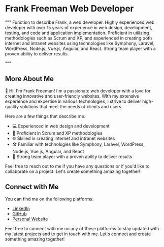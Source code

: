# Frank Freeman Web Developer

"""
Function to describe Frank, a web developer.
Highly experienced web developer with over 15 years of experience in web design, development, testing, and code and application implementation. Proficient in utilizing methodologies such as Scrum and XP, and experienced in creating both internet and intranet websites using technologies like Symphony, Laravel, WordPress, Node.js, Vue.js, Angular, and React. Strong team player with a proven ability to deliver results.

"""

## More About Me

👋 Hi, I'm Frank Freeman! I'm a passionate web developer with a love for creating innovative and user-friendly websites. With my extensive experience and expertise in various technologies, I strive to deliver high-quality solutions that meet the needs of clients and users.

Here are a few things that describe me:

- 💻 Experienced in web design and development
- 🚀 Proficient in Scrum and XP methodologies
- 🌐 Skilled in creating internet and intranet websites
- 🛠️ Familiar with technologies like Symphony, Laravel, WordPress, Node.js, Vue.js, Angular, and React
- 🤝 Strong team player with a proven ability to deliver results

Feel free to reach out to me if you have any questions or if you'd like to collaborate on a project. Let's create something amazing together!

## Connect with Me

You can find me on the following platforms:

- [LinkedIn](https://www.linkedin.com/in/frank-renato-freeman-lopez-32840b60)
- [GitHub](https://github.com/figuitiko)
- [Personal Website](https://portfolio-ffreeman.vercel.app)

Feel free to connect with me on any of these platforms to stay updated with my latest projects and to get in touch with me. Let's connect and create something amazing together!
